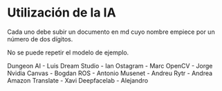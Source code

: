 # Utilización de la IA

Cada uno debe subir un documento en md cuyo nombre empiece por un número de dos dígitos.

No se puede repetir el modelo de ejemplo.

Dungeon AI - Luis
Dream Studio - Ian
Ostagram - Marc
OpenCV - Jorge
Nvidia Canvas - Bogdan
ROS - Antonio
Musenet - Andreu
Rytr - Andrea
Amazon Translate - Xavi
Deepfacelab - Alejandro

